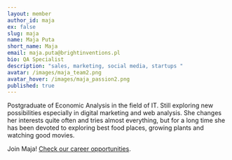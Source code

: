 ```yaml
---
layout: member
author_id: maja
ex: false
slug: maja
name: Maja Puta
short_name: Maja
email: maja.puta@brightinventions.pl
bio: QA Specialist
description: "sales, marketing, social media, startups "
avatar: /images/maja_team2.png
avatar_hover: /images/maja_passion2.png
published: true
---
```

Postgraduate of Economic Analysis in the field of IT. Still exploring new possibilities especially in digital marketing and web analysis. She changes her interests quite often and tries almost everything, but for a long time she has been devoted to exploring best food places, growing plants and watching good movies.

Join Maja! [Check our career opportunities](/career).